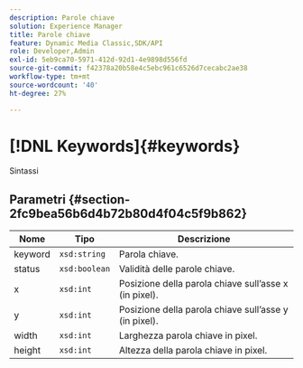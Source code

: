 ```yaml
---
description: Parole chiave
solution: Experience Manager
title: Parole chiave
feature: Dynamic Media Classic,SDK/API
role: Developer,Admin
exl-id: 5eb9ca70-5971-412d-92d1-4e9898d556fd
source-git-commit: f42378a20b58e4c5ebc961c6526d7cecabc2ae38
workflow-type: tm+mt
source-wordcount: '40'
ht-degree: 27%

---
```


# [!DNL Keywords]{#keywords}

Sintassi

## Parametri {#section-2fc9bea56b6d4b72b80d4f04c5f9b862}

| Nome | Tipo | Descrizione |
|---|---|---|
| keyword | `xsd:string` | Parola chiave. |
| status | `xsd:boolean` | Validità delle parole chiave. |
| x | `xsd:int` | Posizione della parola chiave sull’asse x (in pixel). |
| y | `xsd:int` | Posizione della parola chiave sull’asse y (in pixel). |
| width | `xsd:int` | Larghezza parola chiave in pixel. |
| height | `xsd:int` | Altezza della parola chiave in pixel. |

